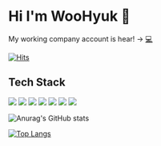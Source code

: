 # Hi I'm WooHyuk 👋
My working company account is hear! ->
[💻](https://github.com/woohyuk-apr)


[![Hits](https://hits.seeyoufarm.com/api/count/incr/badge.svg?url=https%3A%2F%2Fgithub.com%2Fdngur6344&count_bg=%2379C83D&title_bg=%23555555&icon=&icon_color=%23E7E7E7&title=hits&edge_flat=false)](https://hits.seeyoufarm.com)

<!--
**dngur6344/dngur6344** is a ✨ _special_ ✨ repository because its `README.md` (this file) appears on your GitHub profile.

Here are some ideas to get you started:

- 🔭 I’m currently working on ...
- 🌱 I’m currently learning ...
- 👯 I’m looking to collaborate on ...
- 🤔 I’m looking for help with ...
- 💬 Ask me about ...
- 📫 How to reach me: ...
- 😄 Pronouns: ...
- ⚡ Fun fact: ...
-->
## Tech Stack
<img src="https://img.shields.io/badge/SpringBoot-6DB33F?style=flat-square&logo=spring&logoColor=white"/></a> <img src="https://img.shields.io/badge/Apache Kafka-231F20?style=flat-square&logo=Apache-Kafka&logoColor=white"/></a> <img src="https://img.shields.io/badge/ElasticSearch-005571?style=flat-square&logo=Elasticsearch&logoColor=white"/></a> <img src="https://img.shields.io/badge/Logstash-005571?style=flat-square&logo=Logstash&logoColor=white"/></a> <img src="https://img.shields.io/badge/Kibana-005571?style=flat-square&logo=Kibana&logoColor=white"/></a> <img src="https://img.shields.io/badge/Flutter-02569B?style=flat-square&logo=Flutter&logoColor=white"/></a>  <img src="https://img.shields.io/badge/Python-3776AB?style=flat-square&logo=Python&logoColor=white"/></a>

![Anurag's GitHub stats](https://github-readme-stats.vercel.app/api?username=dngur6344&show_icons=true)

[![Top Langs](https://github-readme-stats.vercel.app/api/top-langs/?username=dngur6344)](https://github.com/anuraghazra/github-readme-stats)


